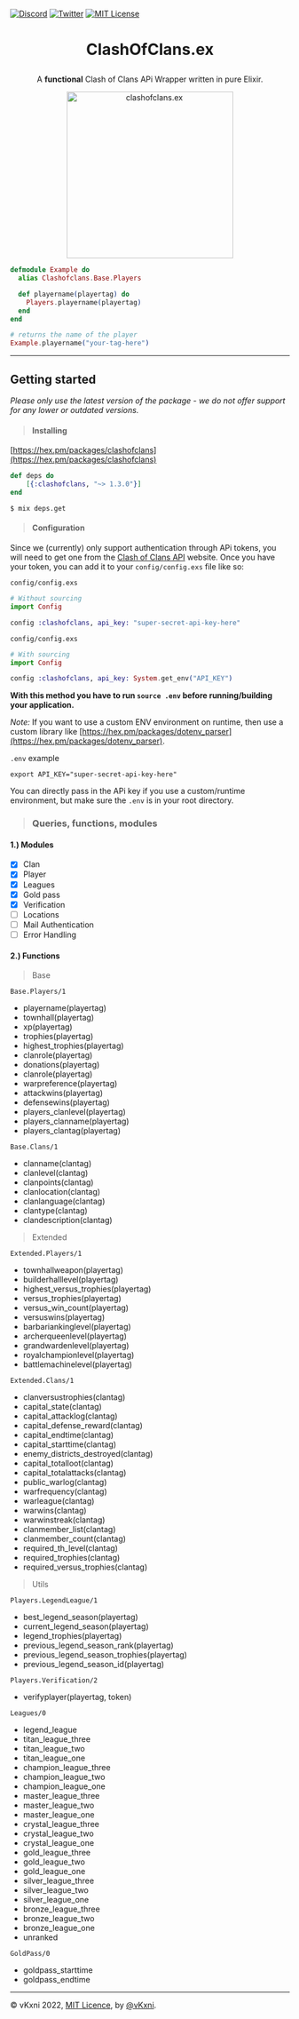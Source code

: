 [![Discord](https://img.shields.io/discord/823720615965622323.svg?style=for-the-badge)](https://discord.gg/UDNcTrBagN)
[![Twitter](https://img.shields.io/badge/Twitter-1DA1F2?style=for-the-badge&logo=twitter&logoColor=white)](https://twitter.com/vkxni)
[![MIT License](https://img.shields.io/badge/license-MIT-blue.svg?style=for-the-badge)](https://github.com/alelievr/Mixture/blob/master/LICENSE)

# <p align="center">ClashOfClans.ex

<p align="center">A <strong>functional</strong> Clash of Clans APi Wrapper written in pure Elixir.</p>

<p align="center">
<img src="coc.ex_logo.png"  alt="clashofclans.ex" width="300" height="300"/></a>
<p>

```elixir
defmodule Example do
  alias Clashofclans.Base.Players

  def playername(playertag) do
    Players.playername(playertag)
  end
end

# returns the name of the player
Example.playername("your-tag-here") 
```

---

## Getting started
*Please only use the latest version of the package - we do not offer support for any lower or outdated versions.*
> #### Installing

[https://hex.pm/packages/clashofclans](https://hex.pm/packages/clashofclans)    
```elixir
def deps do
    [{:clashofclans, "~> 1.3.0"}]
end
```

```
$ mix deps.get
```

> #### Configuration
Since we (currently) only support authentication through APi tokens, you will need to get one from the [Clash of Clans API](https://developer.clashofclans.com/#/account) website. Once you have your token, you can add it to your `config/config.exs` file like so:

`config/config.exs`
```elixir
# Without sourcing
import Config

config :clashofclans, api_key: "super-secret-api-key-here"
``` 

`config/config.exs`
```elixir
# With sourcing
import Config

config :clashofclans, api_key: System.get_env("API_KEY")
``` 
**With this method you have to run `source .env` before running/building your application.**

*Note:* If you want to use a custom ENV environment on runtime, then use a custom library like [https://hex.pm/packages/dotenv_parser](https://hex.pm/packages/dotenv_parser).

`.env` example
```
export API_KEY="super-secret-api-key-here"
```
You can directly pass in the APi key if you use a custom/runtime environment, but
make  sure the `.env` is in your root directory.

> ### Queries, functions, modules

#### 1.) Modules
- [x] Clan
- [x] Player
- [x] Leagues 
- [x] Gold pass
- [x] Verification
- [ ] Locations
- [ ] Mail Authentication
- [ ] Error Handling

#### 2.) Functions

> Base

`Base.Players/1` 
- playername(playertag)
- townhall(playertag)
- xp(playertag)
- trophies(playertag)
- highest_trophies(playertag)
- clanrole(playertag)
- donations(playertag)
- clanrole(playertag)
- warpreference(playertag)
- attackwins(playertag)
- defensewins(playertag)
- players_clanlevel(playertag)
- players_clanname(playertag)
- players_clantag(playertag)

`Base.Clans/1`
- clanname(clantag)
- clanlevel(clantag)
- clanpoints(clantag)
- clanlocation(clantag)
- clanlanguage(clantag)
- clantype(clantag)
- clandescription(clantag)

> Extended

`Extended.Players/1`
- townhallweapon(playertag)
- builderhalllevel(playertag)
- highest_versus_trophies(playertag)
- versus_trophies(playertag)
- versus_win_count(playertag)
- versuswins(playertag)
- barbariankinglevel(playertag)
- archerqueenlevel(playertag)
- grandwardenlevel(playertag)
- royalchampionlevel(playertag)
- battlemachinelevel(playertag)

`Extended.Clans/1`
- clanversustrophies(clantag)
- capital_state(clantag)
- capital_attacklog(clantag)
- capital_defense_reward(clantag)
- capital_endtime(clantag)
- capital_starttime(clantag)
- enemy_districts_destroyed(clantag)
- capital_totalloot(clantag)
- capital_totalattacks(clantag)
- public_warlog(clantag)
- warfrequency(clantag)
- warleague(clantag)
- warwins(clantag)
- warwinstreak(clantag)
- clanmember_list(clantag)
- clanmember_count(clantag)
- required_th_level(clantag)
- required_trophies(clantag)
- required_versus_trophies(clantag)
 
> Utils

`Players.LegendLeague/1`
 
- best_legend_season(playertag)
- current_legend_season(playertag)
- legend_trophies(playertag)
- previous_legend_season_rank(playertag)
- previous_legend_season_trophies(playertag)
- previous_legend_season_id(playertag)

`Players.Verification/2`
- verifyplayer(playertag, token)

`Leagues/0`
- legend_league
- titan_league_three
- titan_league_two
- titan_league_one
- champion_league_three
- champion_league_two
- champion_league_one
- master_league_three
- master_league_two
- master_league_one
- crystal_league_three
- crystal_league_two
- crystal_league_one
- gold_league_three
- gold_league_two
- gold_league_one
- silver_league_three
- silver_league_two
- silver_league_one
- bronze_league_three
- bronze_league_two
- bronze_league_one
- unranked

`GoldPass/0`
- goldpass_starttime
- goldpass_endtime

---

© vKxni 2022, [MIT Licence](/LICENSE), by [@vKxni](https://github.com/vKxni).
